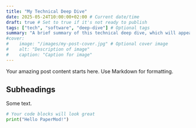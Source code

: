 ```yaml
---
title: "My Technical Deep Dive"
date: 2025-05-24T10:00:00+02:00 # Current date/time
draft: true # Set to true if it's not ready to publish
tags: ["tech", "software", "deep-dive"] # Optional tags
summary: "A brief summary of this technical deep dive, which will appear on the homepage list."
#cover:
#    image: "/images/my-post-cover.jpg" # Optional cover image
#    alt: "Description of image"
#    caption: "Caption for image"
---
```


Your amazing post content starts here.
Use Markdown for formatting.

## Subheadings

Some text.

```python
# Your code blocks will look great
print("Hello PaperMod!")

